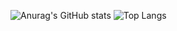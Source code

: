![Anurag's GitHub stats](https://github-readme-stats.vercel.app/api?username=YusukeTakahashi2001&show_icons=true&theme=radical)
![Top Langs](https://github-readme-stats.vercel.app/api/top-langs/?username=YusukeTakahashi2001&langs_count=7)
